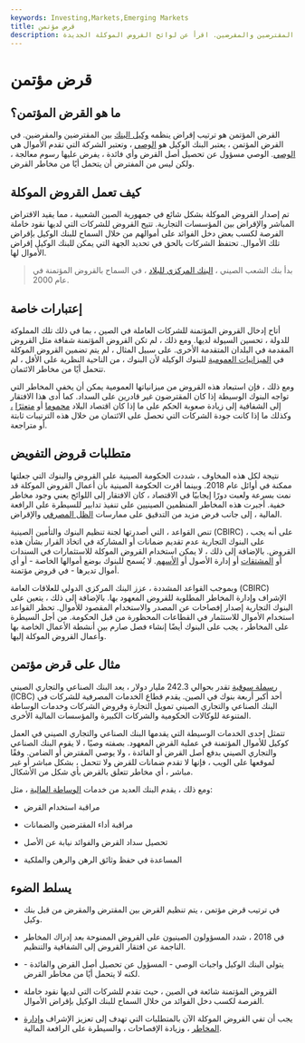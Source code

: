 ```yaml
---
keywords: Investing,Markets,Emerging Markets
title: قرض مؤتمن
description: تسمح القروض المؤتمنة ، الشائعة في الصين ، للبنوك التجارية بالعمل كوسطاء بين المقترضين والمقرضين. اقرأ عن لوائح القروض الموكلة الجديدة.
---
```


# قرض مؤتمن
## ما هو القرض المؤتمن؟

القرض المؤتمن هو ترتيب إقراض ينظمه [وكيل البنك](/agent-bank) بين المقترضين والمقرضين. في القرض المؤتمن ، يعتبر البنك الوكيل هو [الوصي](/trustee) ، وتعتبر الشركة التي تقدم الأموال هي [الوصي](/trustor). الوصي مسؤول عن تحصيل أصل القرض وأي فائدة ، يفرض عليها رسوم معالجة ، ولكن ليس من المفترض أن يتحمل أيًا من مخاطر القرض.

## كيف تعمل القروض الموكلة

تم إصدار القروض الموكلة بشكل شائع في جمهورية الصين الشعبية ، مما يقيد الاقتراض المباشر والإقراض بين المؤسسات التجارية. تتيح القروض للشركات التي لديها نقود خاملة الفرصة لكسب بعض دخل الفوائد على أموالهم من خلال السماح للبنك الوكيل بإقراض تلك الأموال. تحتفظ الشركات بالحق في تحديد الجهة التي يمكن للبنك الوكيل إقراض الأموال لها.

> بدأ بنك الشعب الصيني ، [البنك المركزي للبلاد](/centralbank) ، في السماح بالقروض المؤتمنة في عام 2000.

>

## إعتبارات خاصة

أتاح إدخال القروض المؤتمنة للشركات العاملة في الصين ، بما في ذلك تلك المملوكة للدولة ، تحسين السيولة لديها. ومع ذلك ، لم تكن القروض المؤتمنة شفافة مثل القروض المقدمة في البلدان المتقدمة الأخرى. على سبيل المثال ، لم يتم تضمين القروض الموكلة في [الميزانيات العمومية](/balancesheet) للبنوك الوكيلة لأن البنوك ، من الناحية النظرية على الأقل ، لم تتحمل أيًا من مخاطر الائتمان.

ومع ذلك ، فإن استبعاد هذه القروض من ميزانياتها العمومية يمكن أن يخفي المخاطر التي تواجه البنوك الوسيطة إذا كان المقترضون غير قادرين على السداد. كما أدى هذا الافتقار إلى الشفافية إلى زيادة صعوبة الحكم على ما إذا كان اقتصاد البلاد [محموما](/overheated_economy) أو [متعثرًا](/overleveraged) [،](/overleveraged) وكذلك ما إذا كانت جودة الشركات التي تحصل على الائتمان من خلال هذه الترتيبات ثابتة أو متراجعة.

## متطلبات قروض التفويض

نتيجة لكل هذه المخاوف ، شددت الحكومة الصينية على القروض والبنوك التي جعلتها ممكنة في أوائل عام 2018. وبينما أقرت الحكومة الصينية بأن أعمال القروض الموكلة قد نمت بسرعة ولعبت دورًا إيجابيًا في الاقتصاد ، كان الافتقار إلى اللوائح يعني وجود مخاطر خفية. أجبرت هذه المخاطر المنظمين الصينيين على تنفيذ تدابير للسيطرة على الرافعة المالية ، إلى جانب فرض مزيد من التدقيق على ممارسات [الظل المصرفي](/shadow-banking-system) والإقراض.

تنص القواعد ، التي أصدرتها لجنة تنظيم البنوك والتأمين الصينية (CBIRC) ، على أنه يجب على البنوك التجارية عدم تقديم ضمانات أو المشاركة في اتخاذ القرار بشأن هذه القروض. بالإضافة إلى ذلك ، لا يمكن استخدام القروض الموكلة للاستثمارات في السندات أو [المشتقات](/derivative) أو إدارة الأصول أو [الأسهم](/equity). لا يُسمح للبنوك بوضع أموالها الخاصة - أو أي أموال تديرها - في قروض مؤتمنة.

وبموجب القواعد المشددة ، عزز البنك المركزي الدولي للعلاقات العامة (CBIRC) الإشراف وإدارة المخاطر المطلوبة للقروض المعهود بها. بالإضافة إلى ذلك ، يتعين على البنوك التجارية إصدار إفصاحات عن المصدر والاستخدام المقصود للأموال. تحظر القواعد استخدام الأموال للاستثمار في القطاعات المحظورة من قبل الحكومة. من أجل السيطرة على المخاطر ، يجب على البنوك أيضًا إنشاء فصل صارم بين أنشطة الأعمال الخاصة بها وأعمال القروض الموكلة إليها.

## مثال على قرض مؤتمن

[رسملة سوقية](/marketcapitalization) تقدر بحوالي 242.3 مليار دولار ، يعد البنك الصناعي والتجاري الصيني (ICBC) أحد أكبر أربعة بنوك في الصين. يقدم قطاع الخدمات المصرفية للشركات في البنك الصناعي والتجاري الصيني تمويل التجارة وقروض الشركات وخدمات الوساطة المتنوعة للوكالات الحكومية والشركات الكبيرة والمؤسسات المالية الأخرى.

تتمثل إحدى الخدمات الوسيطة التي يقدمها البنك الصناعي والتجاري الصيني في العمل كوكيل للأموال المؤتمنة في عملية القرض المعهود. بصفته وصيًا ، لا يقوم البنك الصناعي والتجاري الصيني بدفع أصل القرض أو الفائدة ، ولا يوصي المقترض أو الضامن. وفقًا لموقعها على الويب ، فإنها لا تقدم ضمانات للقرض ولا تتحمل ، بشكل مباشر أو غير مباشر ، أي مخاطر تتعلق بالقرض بأي شكل من الأشكال.

ومع ذلك ، يقدم البنك العديد من خدمات [الوساطة المالية](/financialintermediary) ، مثل:

- مراقبة استخدام القرض

- مراقبة أداء المقترضين والضمانات

- تحصيل سداد القرض والفوائد نيابة عن الأصل

- المساعدة في حفظ وثائق الرهن والرهن والملكية

## يسلط الضوء

- في ترتيب قرض مؤتمن ، يتم تنظيم القرض بين المقترض والمقرض من قبل بنك وكيل.

- في 2018 ، شدد المسؤولون الصينيون على القروض الممنوحة بعد إدراك المخاطر الناجمة عن افتقار القروض إلى الشفافية والتنظيم.

- يتولى البنك الوكيل واجبات الوصي - المسؤول عن تحصيل أصل القرض والفائدة - لكنه لا يتحمل أيًا من مخاطر القرض.

- القروض المؤتمنة شائعة في الصين ، حيث تقدم للشركات التي لديها نقود خاملة الفرصة لكسب دخل الفوائد من خلال السماح للبنك الوكيل بإقراض الأموال.

- يجب أن تفي القروض الموكلة الآن بالمتطلبات التي تهدف إلى تعزيز الإشراف [وإدارة المخاطر](/riskmanagement) ، وزيادة الإفصاحات ، والسيطرة على الرافعة المالية.

